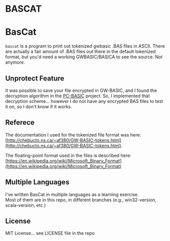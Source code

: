 # BASCAT

# BasCat

`bascat` is a program to print out tokenized gwbasic .BAS files in ASCII.
There are actually a fair amount of .BAS files out there in the default tokenized
format, but you'd need a working GWBASIC/BASICA to see the source. Not anymore.

## Unprotect Feature

It was possible to save your file encrypted in GW-BASIC, and I found the decryption
algorithm in the [PC-BASIC](http://sourceforge.net/p/pcbasic/wiki/Home/)
project. So, I implemented that decryption scheme... however I do not have any
encrypted BAS files to test it on, so I don't know if it works.

## Referece

The documentation I used for the tokenized file format was
here:
[http://chebucto.ns.ca/~af380/GW-BASIC-tokens.html](http://chebucto.ns.ca/~af380/GW-BASIC-tokens.html).

The floating-point format used in the files is described here:
[https://en.wikipedia.org/wiki/Microsoft_Binary_Format](https://en.wikipedia.org/wiki/Microsoft_Binary_Format)

## Multiple Languages

I've written BasCat in multiple languages as a learning exercise.  
Most of them are in this repo, in different branches (e.g., win32-version,
scala-version, etc.)

## License

MIT License... see LICENSE file in the repo
